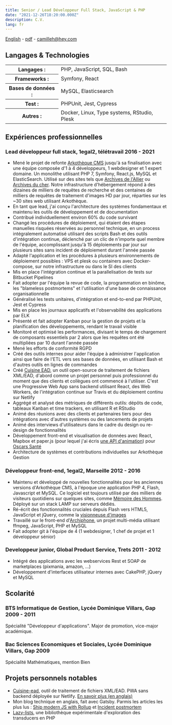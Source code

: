 ```yaml
---
title: Senior / Lead Développeur Full Stack, JavaScript & PHP
date: "2021-12-26T18:20:00.000Z"
description: C.V.
lang: fr
---
```

[English](/resume/) - <a href="camille-hodoul.pdf" target="_blank" download>pdf</a> - camilleh@hey.com

## Langages & Technologies
<table class="resume-table">
    <tbody>
        <tr>
            <th scope="row">Langages :</th>
            <td>PHP, JavaScript, SQL, Bash</td>
        </tr>
        <tr>
            <th scope="row">Frameworks :</th>
            <td>Symfony, React</td>
        </tr>
        <tr>
            <th scope="row">Bases de données :</th>
            <td>MySQL, Elasticsearch</td>
        </tr>
        <tr>
            <th scope="row">Test :</th>
            <td>PHPUnit, Jest, Cypress</td>
        </tr>
        <tr>
            <th scope="row">Autres :</th>
            <td>Docker, Linux, Type systems, RStudio, Plesk</td>
        </tr>
    </tbody>
</table>			

## Expériences professionnelles

<h3 class="resume-heading">
    <span>Lead développeur full stack, 1egal2, télétravail</span>
    <span>2016 - 2021</span>
</h3>

* Mené le projet de refonte [Arkothèque CMS](https://arkotheque.fr) jusqu'à sa finalisation avec une équipe composée d'1 à 4 développeurs, 1 webdesigner et 1 expert domaine. Un monolithe utilisant PHP 7, Symfony, React.js, MySQL et ElasticSearch. Utilisé sur des sites tels que [Archives de l'Allier](https://archives.allier.fr) ou [Archives du cher](https://archives18.fr/). Notre infrastructure d'hébergement répond à des dizaines de milliers de requêtes de recherche et des centaines de milliers de requêtes de traitement d'images HD par jour, réparties sur les ~30 sites web utilisant Arkothèque.
* En tant que lead, j'ai conçu l'architecture des systèmes fondamentaux et maintenu les outils de développement et de documentation
* Contribué individuellement environ 60% du code survivant
* Changé les procédures de déploiement, qui étaient des étapes manuelles risquées réservées au personnel technique, en un process intégralement automatisé utilisant des scripts Bash et des outils d'intégration continue, déclenché par un clic de n'importe quel membre de l'équipe, accomplissant jusqu'à 15 déploiements par jour sur plusieurs sites sans incident de déploiement durant l'année passée
* Adapté l'application et les procédures à plusieurs environnements de déploiement possibles : VPS et plesk ou containers avec Docker-compose, sur notre infrastructure ou dans le SI des clients
* Mis en place l'intégration continue et la parallelisation de tests sur Bitbucket Pipelines
* Fait adopter par l'équipe la revue de code, la programmation en binôme, les "blameless postmortems" et l'utilisation d'une base de connaissance organisationnelle
* Généralisé les tests unitaires, d'intégration et end-to-end par PHPUnit, Jest et Cypress
* Mis en place les journaux applicatifs et l'observabilité des applications par ELK
* Présenté et fait adopter Kanban pour la gestion de projets et la planification des développements, rendant le travail visible
* Monitoré et optimisé les performances, divisant le temps de chargement de composants essentiels par 2 alors que les requêtes ont été multipliées par 10 durant l'année passée
* Mené les efforts de conformité RGPD
* Créé des outils internes pour aider l'équipe à administrer l'application ainsi que faire de l'ETL vers ses bases de données, en utilisant Bash et d'autres outils en lignes de commandes
* Créé [Cuisine EAD](https://cuisine-ead.netlify.app), un outil open-source de traitement de fichiers XML/EAD, d'abord comme un projet personnel puis professionnel du moment que des clients et collègues ont commencé à l'utiliser. C'est une Progressive Web App sans backend utilisant React, des Web Workers, de l'intégration continue sur Travis et du déploiement continu sur Netlify
* Aggrégé et analysé des métriques de différents outils: dépôts de code, tableaux Kanban et time trackers, en utilisant R et RStudio
* Animé des réunions avec des clients et partenaires tiers pour des intégrations avec d'autres systèmes ou des lancements de projets
* Animé des interviews d'utilisateurs dans le cadre du design ou re-design de fonctionnalités
* Développement front-end et visualisation de données avec React, Mapbox et paper.js (pour lequel j'ai écris [une API d'animation](https://github.com/camille-hdl/animatePaper.js)) pour [Oscars Santé](https://www.oscarsante.org/)
* Architecture de systèmes et contributions individuelles sur Arkothèque Gestion

<h3 class="resume-heading">
    <span>Développeur front-end, 1egal2, Marseille</span>
    <span>2012 - 2016</span>
</h3>

* Maintenu et développé de nouvelles fonctionnalités pour les anciennes versions d'Arkothèque CMS, à l'époque une application PHP 4, Flash, Javascript et MySQL. Ce logiciel est toujours utilisé par des milliers de visiteurs quotidiens sur quelques sites, comme [Mémoire des Hommes](https://www.memoiredeshommes.sga.defense.gouv.fr/). Déployé sur un stack LAMP sur serveurs dédiés.
* Ré-écrit des fonctionnalités cruciales depuis Flash vers HTML5, JavaScript et jQuery, comme la [visionneuse d'images](https://www.memoiredeshommes.sga.defense.gouv.fr/fr/ark:/40699/m00523ac7d3d2856/5242c6eab9ed9)
* Travaillé sur le front-end d'[Archiphone](https://www.1egal2.com/a/525/archiphone/), un projet multi-média utilisant ffmpeg, JavaScript, PHP et MySQL
* Fait adopter git à l'équipe de 4 (1 webdesigner, 1 chef de projet et 1 développeur sénior)

<h3 class="resume-heading">
    <span>Developpeur junior, Global Product Service, Trets</span>
    <span>2011 - 2012</span>
</h3>

* Intégré des applications avec les webservices Rest et SOAP de marketplaces (pixmania, amazon, ...)
* Développement d'interfaces utilisateur internes avec CakePHP, jQuery et MySQL

## Scolarité

<h3 class="resume-heading">
    <span>BTS Informatique de Gestion, Lycée Dominique Villars, Gap</span>
    <span>2009 - 2011</span>
</h3>

Spécialité "Développeur d'applications". Major de promotion, vice-major académique.

<h3 class="resume-heading">
    <span>Bac Sciences Economiques et Sociales, Lycée Dominique Villars, Gap</span>
    <span>2009</span>
</h3>

Spécialité Mathématiques, mention Bien
## Projets personnels notables

* [Cuisine-ead](https://github.com/camille-hdl/cuisine-ead), outil de traitement de fichiers XML/EAD. PWA sans backend déployée sur Netlify. [En savoir plus (en anglais)](/cuisine-ead)
* Mon blog technique en anglais, fait avec Gatsby. Parmis les articles les plus lus : [Ship modern JS with Rollup](/ship-modern-javascript-rollup/) et [Incident postmortem](/incident-postmortem/)
* [Lazy-lists](https://libraries.io/packagist/camille-hdl%2Flazy-lists), une bibliothèque expérimentale d'exploration des transducers en PHP
